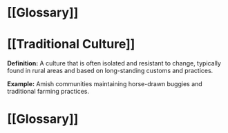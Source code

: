 # [[Glossary]]

# [[Traditional Culture]] 
**Definition:**  A culture that is often isolated and resistant to change, typically found in rural areas and based on long-standing customs and practices.

**Example:**  Amish communities maintaining horse-drawn buggies and traditional farming practices.

# [[Glossary]]